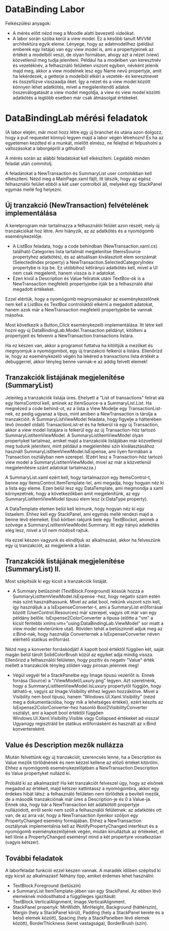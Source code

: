 # DataBinding Labor

Felkészülési anyagok:

- A mérés előtt nézd meg a Moodle alatti bevezető videókat.
- A labor során szóba kerül a view model. Ez a később tanult MVVM architektúra egyik eleme. Lényege, hogy az adatmodellhez (például emberek egy listája) van egy view model is, ami a propertyjeinek az értékét a modelből veszi, de olyan formában, ahogy azt a nézet (view) közvetlenül meg tudja jeleníteni. Például ha a modelben van keresztnév és vezetéknév, a felhasználó felületen viszont egyben, névként jelenik majd meg, akkor a view modelnek lesz egy Name nevű propertyje, amit ha lekérdezek, a getterje a modelből elkéri a vezeték- és keresztnevet és összefűzve visszaadja őket. Így a nézet és a view model között könnyen lehet adatkötés, mivel a megjelenítendő adatok összeválogatását a view model megoldja, a view és view model közötti adatkötés a legtöbb esetben már csak átmásolgat értékeket.

# DataBindingLab mérési feladatok

(A labor elején, már most hozz létre egy új branchet és utána azon dolgozz, hogy a pull requestet könnyű legyen majd a labor végén létrehozni! És ha az egyetemen kezdted el a munkát, mielőtt elmész, ne felejtsd el felpusholni a változásokat a laborgépről a githubra!)

A mérés során az alábbi feladatokat kell elkészíteni. Legalább minden feladat után commitolj.

A feladatokat a NewTransaction és SummaryList user contolokban kell elkészíteni. Nézd meg a MainPage.xaml fájlt, itt látszik, hogy az egész felhasználói felület ebből a két user controlból áll, melyeket egy StackPanel egymás mellé fog helyezni.

## Új tranzakció (NewTransaction) felvételének implementálása

A keretprogram már tartalmazza a felhasználói felület azon részét, mely új tranzakciókat hoz létre. Ami hiányzik, az az adatkötés és a nyomógomb eseménykezelője.

- A ListBox feladata, hogy a code behindban (NewTransaction.xaml.cs) található Categories lista tartalmát megjelenítse (ItemsSource propertyhez adatkötés), és az aktuálisan kiválasztott elem sorszámát (SelectedIndex property) a NewTransaction.SelectedCategoryIndex propertybe is írja be. Ez utóbbihoz kétirányú adatkötés kell, mivel a UI nem csak megjelenít, hanem vissza is ír adatokat.
- Ezen kívül a Description és Value feliratok utáni TextBox-ok is a NewTransaction megfelelő propertyjeibe írják be a felhasználó által megadott értékeket.

Ezzel elértük, hogy a nyomógomb megnyomásakor az eseménykezelőnek nem kell a ListBox és TextBox controloktól elkérni a megadott adatokat, hanem azok már a NewTransaction megfelelő propertyjeibe be vannak másolva.

Most következik a Button_Click eseménykezelő implementálása. Itt létre kell hozni egy új DataBindingLab.Model.Transaction példányt, kitölteni a propertyjeit és felvenni a NewTransaction.transactions listára.

Ha ez készen van, akkor a programot futtatva ha kitöltjük a mezőket és megnyomjuk a nyomógombot, egy új tranzakció felkerül a listára.
Ellenőrizd le, hogy az eseménykezelő végén ha lekéred a transactions lista értékét a debuggerrel, akkor tényleg benne vannak-e az addig felvett elemek!

## Tranzakciók listájának megjelenítése (SummaryList)

Jelenleg a tranzakciók listája üres. Ehelyett a "List of transactions" felirat alá egy ItemsControl kell, aminek az ItemSource-a a SummaryList.List. Ha megnézed a code behind-ot, ez a lista a View Modelje egy TransactionList-nek, ez pedig ugyanaz a típus, mint amiben a NewTransaction is tárolja a tranzakcióit. A SummaryListViewModel feladata, hogy figyelje a hátterében lévő (modell oldali) TransactionList-et és ha felkerül rá egy új Transaction, akkor a view model listájára is felkerül egy az új Transaction-höz tartozó SummaryListItemViewModel. A SummaryListItemViewModel olyan propertyket tartalmaz, amiket majd a tranzakciók listájában már közvetlenül meg tudunk jeleníteni, mint például a megjelenítési szín kiválasztásához használt SummaryListItemViewModel.IsExpense, ami ilyen formában a Transaction osztályban nem szerepel. (Ezért lesz a Transaction-höz tartozó view model a SummaryListItemViewModel, mivel az már a közvetlenül megjelenítésre szánt adatokat tartalmazza.)

A SummaryList.xaml ezért kell, hogy tartalmazzon egy ItemsControl-t, benne egy ItemsControl.ItemTemplate-tel, ami megadja, hogy hogyan néz ki a lista egy eleme. Ezen belül lesz egy DataTemplate, ami megmondja a xaml környezetnek, hogy a következőkben amit megjelenítünk, az egy SummaryListItemViewModel típusú elem lesz (x:DataType property).

A DataTemplate elemen belül kell leírnunk, hogy hogyan néz ki egy listaelem. Ehhez kell egy StackPanel, ami egymás mellé rendezi majd a benne lévő elemeket. Első körben rakjunk bele egy TextBlockot, aminek a szövege a SummaryListItemViewModel.Summary. Itt egy irányú adatkötés elég lesz, mivel a UI nem módosít rajtuk.

Ha ezzel készen vagyunk és elindítjuk az alkalmazást, akkor ha felveszünk egy új tranzakciót, az megjelenik a listán.

## Tranzakciók listájának megjelenítése (SummaryList) II.

Most szépítsük ki egy kicsit a tranzakciók listáját.

- A Summary betűszínét (TextBlock.Foreground) kössük hozzá a SummaryListItemViewModel.IsExpense -hez, hogy negatív szám estén más színt használhassunk. Mivel az adat bool, nekünk viszont szín kell, így használjuk a a IsExpenseConverter-t, ami a SummaryList erőforrásai között (UserControl.Resources) már szerepel, vagyis ott már van egy példány belőle. IsExpense2ColorConverter a típusa (előtte a "vm" a kicsit fentebbi xmlns:vm="using:DataBindingLab.ViewModel" sor miatt a view model névterünkre utal). Röviden tehát a betűszínnél adjuk meg az x:Bind-nak, hogy használja Converternek a IsExpenseConverter néven elérhető statikus erőforrást.

Nézd meg a konverter forráskódját! A kapott bool értéktől függően két, saját magán belül tárolt SolidColorBrush közül az egyiket adja mindig vissza.
Ellenőrizd a felhasználói felületen, hogy pozitív és negatív "Value" érték mellett a tranzakciók tényleg zölden vagy pirosan jelennek meg!

- Végül vegyél fel a StackPanelbe egy Image típusú vezérlőt is. Ennek forrása (Source) a "/ViewModel/Luxury.png" legyen. Azt szeretnénk, hogy a SummaryListItemViewModel.IsLuxury propertytől függjön, hogy látható-e, vagyis az Image.Visibility ehhez legyen hozzákötve. Mivel a Visibility nem bool típusú, hanem "Windows.UI.Xaml.Visibility" (nézd meg a dokumentációba, hogy mik a lehetséges értékei), ezért készíts az IsExpense2ColorConverter-hez hasonló Bool2VisibilityConverter osztályt, ami a kapott bool értéktől függően Windows.UI.Xaml.Visibility.Visible vagy Collapsed értékeket ad vissza! Ugyanúgy regisztráld be statikus erőforrásként és használt az x:Bind konvertereként.

## Value és Description mezők nullázza

Miután felvettünk egy új tranzakciót, szerencsés lenne, ha a Description és Value mezők törlődnének és nem kézzel kellene az előző értéket kitörölni. Ehhez a nyomógomb eseménykezelőjében a NewTransaction.Description és Value propertyket nullázd ki.

Próbáld ki az alkalmazást! Ha két tranzakciót felveszel úgy, hogy az elsőnek megadod az értékeit, majd kétszer kattintassz a nyomógombra, akkor egy érdekes hibát látsz: a felhasználó felületen nem törlődtek a beviteli mezők, de a második tranzakciónak már üres a Description-je és 0 a Value-ja.
Ennek oka, hogy bár a NewTransaction két adatkötött propertyje nullázódott, erről senki nem szólt a felhasználói felületnek: az adatkötés ott van, de az arra vár, hogy a NewTransaction ilyenkor szóljon egy PropertyChanged esemény formájában. Ehhez a NewTransaction osztálynak implementálnia kell az INotifyPropertyChanged interfészt és a nyomógomb eseménykezelőjének végén, miután kinulláztuk az értékeket, el kell lőnie a PropertyChanged eseményt mind a két propertyre vonatkozóan (vagyis kétszer).

## További feladatok

A laborfeladat funkciói ezzel készen vannak. A maradék időben szépítsd ki egy kicsit az alkalmazást! Néhány tipp, amiket érdemes lehet használni:
- TextBlock.Foreground (betűszín)
- a SummaryList ItemTemplate-jében van egy StackPanel. Az ebben lévő elemeknek módosíthatod a függőleges igazítását: TextBlock.VerticalAlignment, Image.VerticalAlignment.
- StackPanel propertyk: MinWidth, MinHeight, Background (háttérszín), Margin (hely a StackPanel körül), Padding (hely a StackPanel kerete és a belső elemek között), Spacing (hely a StackPanelben lévő elemek között), BorderThickness (keret vastagsága), BorderBrush (szín).
